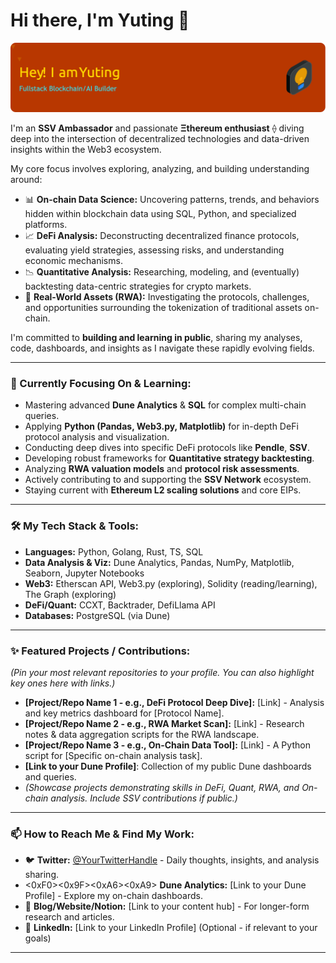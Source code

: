 # Hi there, I'm Yuting 👋

<picture>
  <source media="(prefers-color-scheme: dark)" srcset="https://github.com/zhangyuting/zhangyuting/blob/main/github-header-image.png">
  <source media="(prefers-color-scheme: light)" srcset="https://github.com/zhangyuting/zhangyuting/blob/main/github-header-image.png">
  <img alt="Shows an illustrated banner image" src="https://github.com/zhangyuting/zhangyuting/blob/main/github-header-image.png">
</picture>

I'm an **SSV Ambassador** and passionate **Ξthereum enthusiast** ⟠ diving deep into the intersection of decentralized technologies and data-driven insights within the Web3 ecosystem.

My core focus involves exploring, analyzing, and building understanding around:

* 📊 **On-chain Data Science:** Uncovering patterns, trends, and behaviors hidden within blockchain data using SQL, Python, and specialized platforms.
* 📈 **DeFi Analysis:** Deconstructing decentralized finance protocols, evaluating yield strategies, assessing risks, and understanding economic mechanisms.
* 📉 **Quantitative Analysis:** Researching, modeling, and (eventually) backtesting data-centric strategies for crypto markets.
* 🏦 **Real-World Assets (RWA):** Investigating the protocols, challenges, and opportunities surrounding the tokenization of traditional assets on-chain.

I'm committed to **building and learning in public**, sharing my analyses, code, dashboards, and insights as I navigate these rapidly evolving fields.

---

### 🌱 Currently Focusing On & Learning:

* Mastering advanced **Dune Analytics** & **SQL** for complex multi-chain queries.
* Applying **Python (Pandas, Web3.py, Matplotlib)** for in-depth DeFi protocol analysis and visualization.
* Conducting deep dives into specific DeFi protocols like **Pendle**, **SSV**.
* Developing robust frameworks for **Quantitative strategy backtesting**.
* Analyzing **RWA valuation models** and **protocol risk assessments**.
* Actively contributing to and supporting the **SSV Network** ecosystem.
* Staying current with **Ethereum L2 scaling solutions** and core EIPs.

---

### 🛠️ My Tech Stack & Tools:

* **Languages:** Python, Golang, Rust, TS, SQL
* **Data Analysis & Viz:** Dune Analytics, Pandas, NumPy, Matplotlib, Seaborn, Jupyter Notebooks
* **Web3:** Etherscan API, Web3.py (exploring), Solidity (reading/learning), The Graph (exploring)
* **DeFi/Quant:** CCXT, Backtrader, DefiLlama API
* **Databases:** PostgreSQL (via Dune)

---

### ✨ Featured Projects / Contributions:

*(Pin your most relevant repositories to your profile. You can also highlight key ones here with links.)*

* **[Project/Repo Name 1 - e.g., DeFi Protocol Deep Dive]:** [Link] - Analysis and key metrics dashboard for [Protocol Name].
* **[Project/Repo Name 2 - e.g., RWA Market Scan]:** [Link] - Research notes & data aggregation scripts for the RWA landscape.
* **[Project/Repo Name 3 - e.g., On-Chain Data Tool]:** [Link] - A Python script for [Specific on-chain analysis task].
* **[Link to your Dune Profile]**: Collection of my public Dune dashboards and queries.
* *(Showcase projects demonstrating skills in DeFi, Quant, RWA, and On-chain analysis. Include SSV contributions if public.)*

---

### 📫 How to Reach Me & Find My Work:

* 🐦 **Twitter:** [@YourTwitterHandle](https://twitter.com/YourTwitterHandle) - Daily thoughts, insights, and analysis sharing.
* <0xF0><0x9F><0xA6><0xA9> **Dune Analytics:** [Link to your Dune Profile] - Explore my on-chain dashboards.
* 📝 **Blog/Website/Notion:** [Link to your content hub] - For longer-form research and articles.
* 🔗 **LinkedIn:** [Link to your LinkedIn Profile] (Optional - if relevant to your goals)

---
